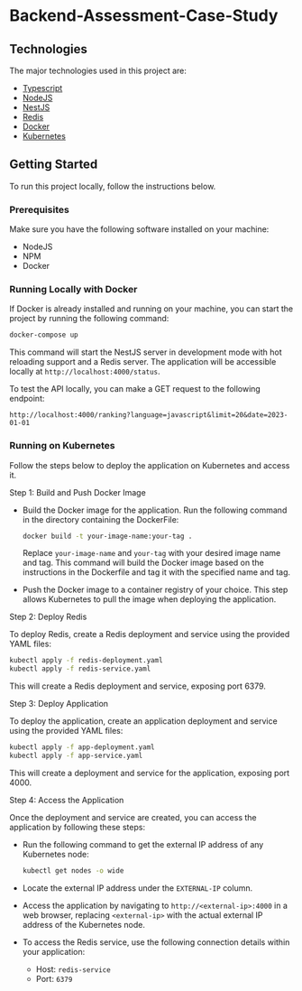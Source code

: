 # Backend-Assessment-Case-Study

## Technologies

The major technologies used in this project are:

- [Typescript](https://www.typescriptlang.org/)
- [NodeJS](https://nodejs.org/en/)
- [NestJS](https://nestjs.com/)
- [Redis](https://redis.io/)
- [Docker](https://www.docker.com/)
- [Kubernetes](https://kubernetes.io/)

## Getting Started

To run this project locally, follow the instructions below.

### Prerequisites

Make sure you have the following software installed on your machine:

- NodeJS
- NPM
- Docker

### Running Locally with Docker

If Docker is already installed and running on your machine, you can start the project by running the following command:

```sh
docker-compose up
```

This command will start the NestJS server in development mode with hot reloading support and a Redis server. The application will be accessible locally at `http://localhost:4000/status`.


To test the API locally, you can make a GET request to the following endpoint:

```
http://localhost:4000/ranking?language=javascript&limit=20&date=2023-01-01
```

### Running on Kubernetes

Follow the steps below to deploy the application on Kubernetes and access it.

Step 1: Build and Push Docker Image

- Build the Docker image for the application. Run the following command in the directory containing the DockerFile:

  ```sh
  docker build -t your-image-name:your-tag .
  ```

  Replace `your-image-name` and `your-tag` with your desired image name and tag. This command will build the Docker image based on the instructions in the Dockerfile and tag it with the specified name and tag.

- Push the Docker image to a container registry of your choice. This step allows Kubernetes to pull the image when deploying the application.

Step 2: Deploy Redis

To deploy Redis, create a Redis deployment and service using the provided YAML files:

```sh
kubectl apply -f redis-deployment.yaml
kubectl apply -f redis-service.yaml
```

This will create a Redis deployment and service, exposing port 6379.

Step 3: Deploy Application

To deploy the application, create an application deployment and service using the provided YAML files:

```sh
kubectl apply -f app-deployment.yaml
kubectl apply -f app-service.yaml
```

This will create a deployment and service for the application, exposing port 4000.

Step 4: Access the Application

Once the deployment and service are created, you can access the application by following these steps:

- Run the following command to get the external IP address of any Kubernetes node:

  ```sh
  kubectl get nodes -o wide
  ```

- Locate the external IP address under the `EXTERNAL-IP` column.

- Access the application by navigating to `http://<external-ip>:4000` in a web browser, replacing `<external-ip>` with the actual external IP address of the Kubernetes node.

- To access the Redis service, use the following connection details within your application:
  - Host: `redis-service`
  - Port: `6379`


